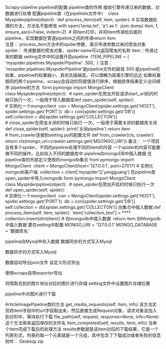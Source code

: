 Scrapy-pipeline
pipeline的配置
pipeline类的作用
接收引擎传递过来的数据，对数据进行处理
配置pipeline类（在pipelines文件中）
​    class Myspiderpipline(object):
​        def process_item(self, item, spider):   # 实现数据处理的方法，方法名不能修改
​            with open('temp.txt', 'a') as f:
​                json.dump( item, f, ensure_ascii=False, indent=2)
​                        # 将item打印，并将item传递给后面的pipeline，实现数据在管道pipeline之间的传递
​                    return item      
注意：
process_item方法中的spider参数，表示传递参数过来的爬虫对象
spider： 传递数据的爬虫对象，spider.name可以返回爬虫的名称
item：传递过来的数据
setting文件中的设置开启pipeline
​    ITEM_PIPELINE = {
​        'myspider.pipelines.MyspiderPipeline': 300,
​    }
注意：
'muspider.pipelines.MyspiderPipeline'是pipeline文件的路径
300  是pipeline的权重，pipeline的权重越小，其优先级越高，可以理解为距离引擎的远近
如果权重相同的两个pipeline，scrapy会自动的将键值进行排序，根据排序结果定义访问顺序
pipeline的方法
​      form pymongo import MongoClient   
​      class Myspiderpipline(object):
​            # open_spider在爬虫开启请求start_url前的时候只执行一次，一般用于导入数据库
​             def open_spider(self,  spider):  
​                    # 实例化一个mongoclient
​                   con = MongoClient(spider.settings.get('HOST'), spider.settings.get('PORT'))
​                   db = con[spider.settings.get('DB')]
​                   self.collection = db[spider.settings.get('COLLECTON')]
​         
            # close_spider在爬虫关闭的时候只执行 一次，一般用于需要关闭的数据库关闭
            def close_spider(self,  spider):
                    print('关闭pipeline')
                    return item      
            # from_crawler连接到setting.py的配置文件
            def from_crawler(cls, crawler):
                    return  cls(mongo_uri=crawler.settings.get('MGONGO_URI'))
备注：
一个项目会有多个spider，不同的pipeline处理不同的item的内容
一个spider的内容可能要做不同的操作，比如存入不同的数据库中
pipeline向mongoDB中插入数据
在pipeline类的外部定义使用的mongodb集合
​     from pymongo import MongoClient
​     client = MongoClient(host='127.0.0.1', port=27017)    # 实例化mongodb客户端
​     collection = client['myspider']['yangguang']
在pipeline类open_spider中导入mongodb
​    form pymongo import MongoClient   
​    class Myspiderpipline(object):
​        # open_spider在爬虫开启的时候只执行一次
​        def open_spider(self,  spider):  
​            # 实例化一个mongoclient
​            con = MongoClient(spider.settings.get('HOST'), spider.settings.get('PORT'))
​            db = con[spider.settings.get('DB')]
​            self.collection = db[spider.settings.get('COLLECTON')]
向集合中插入数据
​            def process_item(self, item, spider):
​                item['collection_text'] = ****
​                collection.insert(dict(item))   # 向mongodb中插入数据
​                return item
向Mongodb中插入数据
要在setting中配置
MONGO_URI = '127.0.0.1'
MONGO_DATABASE = '数据库名'

pipeline向Mysql中存入数据
数据同步的方式写入Mysql

数据异步的方式写入Mysql

数据自动导出json文件
自定义形式导出

使用scrapy自带exportor导出

将爬取去到的图片地址对应的图片进行存储
setting文件中设置图片存储位置

pipeline中对图片进行下载

ArticleImagePipeline类的方法
get_media_requests(self, item, info)
该方法实现将item字段中的url字段取出来，然后直接生成Request对象，请求对象会加入到对列中，等待执行下载
file_path(self, request, response=None, info=None)
这个方法用来返回保存的文件名
item_completed(self, results, item, info)
当单个item完成下载后的处理方法
results参数就是该item对应的下载结果，它是一个列表形式，列表的每一个元素就是一个元组，其中包含了下载成功或者失败的信息
附件：
Desktop.zip